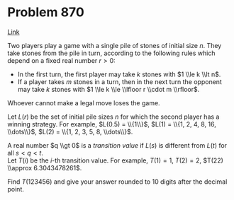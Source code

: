 # Problem 870

[Link](https://projecteuler.net/problem=870)

Two players play a game with a single pile of stones of initial size $n$. They take stones from the pile in turn, according to the following rules which depend on a fixed real number $r > 0$:

*   In the first turn, the first player may take $k$ stones with $1 \\le k \\lt n$.
*   If a player takes $m$ stones in a turn, then in the next turn the opponent may take $k$ stones with $1 \\le k \\le \\lfloor r \\cdot m \\rfloor$.

Whoever cannot make a legal move loses the game.

Let $L(r)$ be the set of initial pile sizes $n$ for which the second player has a winning strategy. For example, $L(0.5) = \\{1\\}$, $L(1) = \\{1, 2, 4, 8, 16, \\dots\\}$, $L(2) = \\{1, 2, 3, 5, 8, \\dots\\}$.

A real number $q \\gt 0$ is a *transition value* if $L(s)$ is different from $L(t)$ for all $s < q < t$.  
Let $T(i)$ be the $i$-th transition value. For example, $T(1) = 1$, $T(2) = 2$, $T(22) \\approx 6.3043478261$.

Find $T(123456)$ and give your answer rounded to $10$ digits after the decimal point.